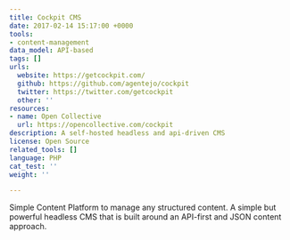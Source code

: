 ```yaml
---
title: Cockpit CMS
date: 2017-02-14 15:17:00 +0000
tools:
- content-management
data_model: API-based
tags: []
urls:
  website: https://getcockpit.com/
  github: https://github.com/agentejo/cockpit
  twitter: https://twitter.com/getcockpit
  other: ''
resources:
- name: Open Collective
  url: https://opencollective.com/cockpit
description: A self-hosted headless and api-driven CMS
license: Open Source
related_tools: []
language: PHP
cat_test: ''
weight: ''

---
```

Simple Content Platform to manage any structured content. A simple but powerful headless CMS that is built around an API-first and JSON content approach.
